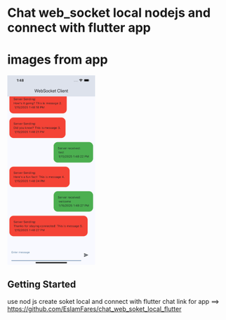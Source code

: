 # Chat web_socket local nodejs and connect with flutter app 

# images from app
<p float="left">
  <img src="https://github.com/EslamFares/chat_web_soket_local_flutter/blob/main/img_app/chat.png" width="200" />
</p>


## Getting Started
use nod js create soket local and connect with flutter chat 
link for app ==> https://github.com/EslamFares/chat_web_soket_local_flutter